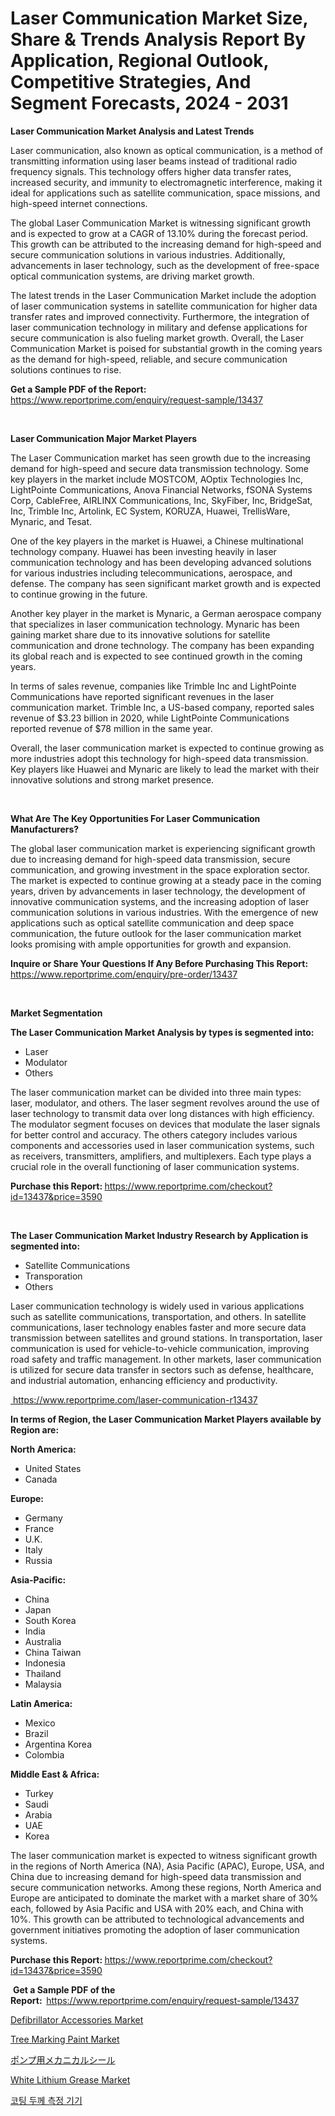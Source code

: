 <p><h1>Laser Communication Market Size, Share & Trends Analysis Report By Application, Regional Outlook, Competitive Strategies, And Segment Forecasts, 2024 - 2031</h1></p><p><strong>Laser Communication Market Analysis and Latest Trends</strong></p>
<p><p>Laser communication, also known as optical communication, is a method of transmitting information using laser beams instead of traditional radio frequency signals. This technology offers higher data transfer rates, increased security, and immunity to electromagnetic interference, making it ideal for applications such as satellite communication, space missions, and high-speed internet connections.</p><p>The global Laser Communication Market is witnessing significant growth and is expected to grow at a CAGR of 13.10% during the forecast period. This growth can be attributed to the increasing demand for high-speed and secure communication solutions in various industries. Additionally, advancements in laser technology, such as the development of free-space optical communication systems, are driving market growth.</p><p>The latest trends in the Laser Communication Market include the adoption of laser communication systems in satellite communication for higher data transfer rates and improved connectivity. Furthermore, the integration of laser communication technology in military and defense applications for secure communication is also fueling market growth. Overall, the Laser Communication Market is poised for substantial growth in the coming years as the demand for high-speed, reliable, and secure communication solutions continues to rise.</p></p>
<p><strong>Get a Sample PDF of the Report:&nbsp;</strong> <a href="https://www.reportprime.com/enquiry/request-sample/13437">https://www.reportprime.com/enquiry/request-sample/13437</a></p>
<p>&nbsp;</p>
<p><strong>Laser Communication Major Market Players</strong></p>
<p><p>The Laser Communication market has seen growth due to the increasing demand for high-speed and secure data transmission technology. Some key players in the market include MOSTCOM, AOptix Technologies Inc, LightPointe Communications, Anova Financial Networks, fSONA Systems Corp, CableFree, AIRLINX Communications, Inc, SkyFiber, Inc, BridgeSat, Inc, Trimble Inc, Artolink, EC System, KORUZA, Huawei, TrellisWare, Mynaric, and Tesat.</p><p>One of the key players in the market is Huawei, a Chinese multinational technology company. Huawei has been investing heavily in laser communication technology and has been developing advanced solutions for various industries including telecommunications, aerospace, and defense. The company has seen significant market growth and is expected to continue growing in the future.</p><p>Another key player in the market is Mynaric, a German aerospace company that specializes in laser communication technology. Mynaric has been gaining market share due to its innovative solutions for satellite communication and drone technology. The company has been expanding its global reach and is expected to see continued growth in the coming years.</p><p>In terms of sales revenue, companies like Trimble Inc and LightPointe Communications have reported significant revenues in the laser communication market. Trimble Inc, a US-based company, reported sales revenue of $3.23 billion in 2020, while LightPointe Communications reported revenue of $78 million in the same year.</p><p>Overall, the laser communication market is expected to continue growing as more industries adopt this technology for high-speed data transmission. Key players like Huawei and Mynaric are likely to lead the market with their innovative solutions and strong market presence.</p></p>
<p>&nbsp;</p>
<p><strong>What Are The Key Opportunities For Laser Communication Manufacturers?</strong></p>
<p><p>The global laser communication market is experiencing significant growth due to increasing demand for high-speed data transmission, secure communication, and growing investment in the space exploration sector. The market is expected to continue growing at a steady pace in the coming years, driven by advancements in laser technology, the development of innovative communication systems, and the increasing adoption of laser communication solutions in various industries. With the emergence of new applications such as optical satellite communication and deep space communication, the future outlook for the laser communication market looks promising with ample opportunities for growth and expansion.</p></p>
<p><strong>Inquire or Share Your Questions If Any Before Purchasing This Report:</strong> <a href="https://www.reportprime.com/enquiry/pre-order/13437">https://www.reportprime.com/enquiry/pre-order/13437</a></p>
<p>&nbsp;</p>
<p><strong>Market Segmentation</strong></p>
<p><strong>The Laser Communication Market Analysis by types is segmented into:</strong></p>
<p><ul><li>Laser</li><li>Modulator</li><li>Others</li></ul></p>
<p><p>The laser communication market can be divided into three main types: laser, modulator, and others. The laser segment revolves around the use of laser technology to transmit data over long distances with high efficiency. The modulator segment focuses on devices that modulate the laser signals for better control and accuracy. The others category includes various components and accessories used in laser communication systems, such as receivers, transmitters, amplifiers, and multiplexers. Each type plays a crucial role in the overall functioning of laser communication systems.</p></p>
<p><strong>Purchase this Report:&nbsp;</strong><a href="https://www.reportprime.com/checkout?id=13437&price=3590">https://www.reportprime.com/checkout?id=13437&price=3590</a></p>
<p>&nbsp;</p>
<p><strong>The Laser Communication Market Industry Research by Application is segmented into:</strong></p>
<p><ul><li>Satellite Communications</li><li>Transporation</li><li>Others</li></ul></p>
<p><p>Laser communication technology is widely used in various applications such as satellite communications, transportation, and others. In satellite communications, laser technology enables faster and more secure data transmission between satellites and ground stations. In transportation, laser communication is used for vehicle-to-vehicle communication, improving road safety and traffic management. In other markets, laser communication is utilized for secure data transfer in sectors such as defense, healthcare, and industrial automation, enhancing efficiency and productivity.</p></p>
<p><a href="https://www.reportprime.com/laser-communication-r13437">&nbsp;https://www.reportprime.com/laser-communication-r13437</a></p>
<p><strong>In terms of Region, the Laser Communication Market Players available by Region are:</strong></p>
<p>
    <p> <strong> North America: </strong>
        <ul>
            <li>United States</li>
            <li>Canada</li>
        </ul>
        </p> 
    <p> <strong> Europe: </strong>
        <ul>
            <li>Germany</li>
            <li>France</li>
            <li>U.K.</li>
            <li>Italy</li>
            <li>Russia</li>
        </ul>
        </p> 
    <p> <strong> Asia-Pacific: </strong>
        <ul>
            <li>China</li>
            <li>Japan</li>
            <li>South Korea</li>
            <li>India</li>
            <li>Australia</li>
            <li>China Taiwan</li>
            <li>Indonesia</li>
            <li>Thailand</li>
            <li>Malaysia</li>
        </ul>
        </p> 
    <p> <strong> Latin America: </strong>
        <ul>
            <li>Mexico</li>
            <li>Brazil</li>
            <li>Argentina Korea</li>
            <li>Colombia</li>
        </ul>
        </p> 
    <p> <strong> Middle East & Africa: </strong>
        <ul>
            <li>Turkey</li>
            <li>Saudi</li>
            <li>Arabia</li>
            <li>UAE</li>
            <li>Korea</li>
        </ul>
    </p>
    </p>
<p><p>The laser communication market is expected to witness significant growth in the regions of North America (NA), Asia Pacific (APAC), Europe, USA, and China due to increasing demand for high-speed data transmission and secure communication networks. Among these regions, North America and Europe are anticipated to dominate the market with a market share of 30% each, followed by Asia Pacific and USA with 20% each, and China with 10%. This growth can be attributed to technological advancements and government initiatives promoting the adoption of laser communication systems.</p></p>
<p><strong>Purchase this Report: </strong><a href="https://www.reportprime.com/checkout?id=13437&price=3590">https://www.reportprime.com/checkout?id=13437&price=3590</a></p>
<p>&nbsp;<strong>Get a Sample PDF of the Report:&nbsp;&nbsp;</strong><a href="https://www.reportprime.com/enquiry/request-sample/13437">https://www.reportprime.com/enquiry/request-sample/13437</a></p>
<p><strong></strong></p>
<p><p><a href="https://github.com/juancolorado15/Market-Research-Report-List-2/blob/main/defibrillator-accessories-market.md">Defibrillator Accessories Market</a></p><p><a href="https://issuu.com/reportprime-2/docs/tree-marking-paint-market-size-2030.pptx">Tree Marking Paint Market</a></p><p><a href="https://github.com/mcbeesbxa270/Market-Research-Report-List-1/blob/main/764954324496.md">ポンプ用メカニカルシール</a></p><p><a href="https://issuu.com/reportprime-2/docs/white-lithium-grease-market-size-2030.pptx">White Lithium Grease Market</a></p><p><a href="https://medium.com/@dayanarunolfsdottir/%EB%8F%84%EA%B8%88-%EB%91%90%EA%BB%98-%EC%B8%A1%EC%A0%95%EA%B8%B0-%EC%8B%9C%EC%9E%A5-%EA%B7%9C%EB%AA%A8-cagr-%ED%8A%B8%EB%A0%8C%EB%93%9C-2024-2030-01e7a6fd2dda">코팅 두께 측정 기기</a></p></p>